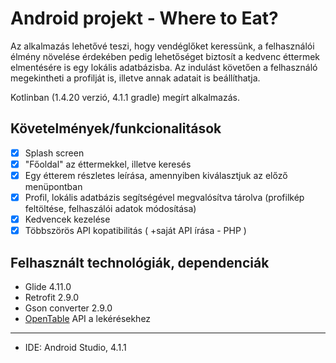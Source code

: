 # Android projekt - Where to Eat? 
Az alkalmazás lehetővé teszi, hogy vendéglőket keressünk, a felhasználói élmény növelése érdekében pedig lehetőséget biztosít a kedvenc éttermek elmentésére is egy lokális adatbázisba. Az indulást követően a felhasználó megekintheti a profilját is, illetve annak adatait is beállíthatja.

Kotlinban (1.4.20 verzió, 4.1.1 gradle) megírt alkalmazás. 

## Követelmények/funkcionalitások
- [x] Splash screen
- [x] "Főoldal" az éttermekkel, illetve keresés
- [x] Egy étterem részletes leírása, amennyiben kiválasztjuk az előző menüpontban
- [x] Profil, lokális adatbázis segítségével megvalósítva tárolva (profilkép feltöltése, felhaszálói adatok módosítása)
- [x] Kedvencek kezelése
- [x] Többszörös API kopatibilitás ( +saját API írása - PHP )

## Felhasznált technológiák, dependenciák
* Glide 4.11.0 
* Retrofit 2.9.0 
* Gson converter 2.9.0
* [OpenTable](https://opentable.herokuapp.com/) API a lekérésekhez
---
* IDE: Android Studio, 4.1.1
